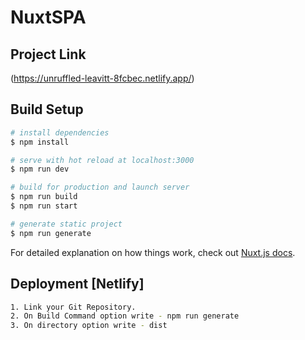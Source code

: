 # NuxtSPA

## Project Link

(https://unruffled-leavitt-8fcbec.netlify.app/)

## Build Setup

```bash
# install dependencies
$ npm install

# serve with hot reload at localhost:3000
$ npm run dev

# build for production and launch server
$ npm run build
$ npm run start

# generate static project
$ npm run generate
```

For detailed explanation on how things work, check out [Nuxt.js docs](https://nuxtjs.org).

## Deployment [Netlify]

```bash
1. Link your Git Repository.
2. On Build Command option write - npm run generate
3. On directory option write - dist
```
